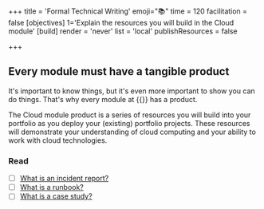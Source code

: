+++
title = 'Formal Technical Writing'
emoji="📚"
time = 120
facilitation = false
[objectives]
    1='Explain the resources you will build in the Cloud module'
[build]
  render = 'never'
  list = 'local'
  publishResources = false

+++

## Every module must have a tangible product

It's important to know things, but it's even more important to show you can do things. That's why every module at {{<our-name>}} has a product.

The Cloud module product is a series of resources you will build into your portfolio as you deploy your (existing) portfolio projects. These resources will demonstrate your understanding of cloud computing and your ability to work with cloud technologies.

### Read

- [ ] [What is an incident report?](https://www.atlassian.com/incident-management/kpis/incident-report)
- [ ] [What is a runbook?](https://www.atlassian.com/incident-management/kpis/runbook)
- [ ] [What is a case study?](https://www.joshwcomeau.com/effective-portfolio/)
